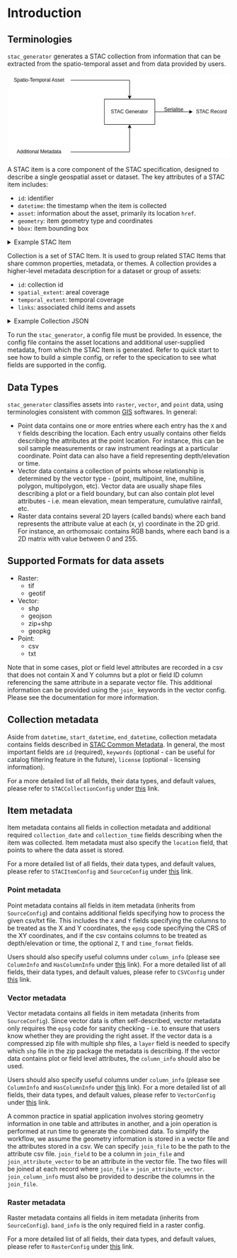 # Introduction

## Terminologies

`stac_generator` generates a STAC collection from information that can be extracted from the spatio-temporal asset and from data provided by users.

![](images/process.png)

A STAC item is a core component of the STAC specification, designed to describe a single geospatial asset or dataset. The key attributes of a STAC item includes:  
- `id`: identifier 
- `datetime`: the timestamp when the item is collected
- `asset`: information about the asset, primarily its location `href`. 
- `geometry`: item geometry type and coordinates
- `bbox`: item bounding box 

<details>
<summary>Example STAC Item</summary>

```json
{
  "type": "Feature",
  "stac_version": "1.0.0",
  "stac_extensions": [
    "https://stac-extensions.github.io/projection/v1.1.0/schema.json",
    "https://stac-extensions.github.io/eo/v1.1.0/schema.json",
    "https://stac-extensions.github.io/raster/v1.1.0/schema.json"
  ],
  "id": "L2A_PVI",
  "geometry": {
    "type": "Polygon",
    "coordinates": [
      [
        [
          15.110630736098942,
          36.95292538275869
        ],
        [
          15.110630736098942,
          37.947537561322136
        ],
        [
          13.876365195204773,
          37.947537561322136
        ],
        [
          13.876365195204773,
          36.95292538275869
        ],
        [
          15.110630736098942,
          36.95292538275869
        ]
      ]
    ]
  },
  "bbox": [
    13.876365195204773,
    36.95292538275869,
    15.110630736098942,
    37.947537561322136
  ],
  "properties": {
    "proj:code": "EPSG:32633",
    "proj:shape": [
      343,
      343
    ],
    "proj:transform": [
      320.0,
      0.0,
      399960.0,
      0.0,
      -320.0,
      4200000.0,
      0.0,
      0.0,
      1.0
    ],
    "eo:bands": [
      {
        "name": "b04",
        "common_name": "red",
        "description": "Common name: red",
        "center_wavelength": 0.6645
      },
      {
        "name": "b03",
        "common_name": "green",
        "description": "Common name: green",
        "center_wavelength": 0.56
      },
      {
        "name": "b02",
        "common_name": "blue",
        "description": "Common name: blue",
        "center_wavelength": 0.4966
      }
    ],
    "eo:cloud_cover": 0.0,
    "eo:snow_cover": 0.0,
    "datetime": "2021-02-21T09:10:17Z",
    "start_datetime": "2021-02-21T09:10:17Z",
    "end_datetime": "2021-02-21T09:10:17Z"
  },
  "links": [
    {
      "rel": "root",
      "href": "http://example.com/collection.json",
      "type": "application/json",
      "title": "Auto-generated."
    },
    {
      "rel": "collection",
      "href": "http://example.com/collection.json",
      "type": "application/json",
      "title": "Auto-generated."
    },
    {
      "rel": "self",
      "href": "http://example.com/L2A_PVI/L2A_PVI.json",
      "type": "application/json"
    },
    {
      "rel": "parent",
      "href": "http://example.com/collection.json",
      "type": "application/json",
      "title": "Auto-generated."
    }
  ],
  "assets": {
    "data": {
      "href": "tests/files/integration_tests/raster/data/L2A_PVI.tif",
      "type": "image/tiff; application=geotiff",
      "title": "Raster Data",
      "raster:bands": [
        {
          "nodata": 0,
          "data_type": "uint16"
        },
        {
          "nodata": 0,
          "data_type": "uint16"
        },
        {
          "nodata": 0,
          "data_type": "uint16"
        }
      ],
      "eo:bands": [
        {
          "name": "b04",
          "common_name": "red",
          "description": "Common name: red",
          "center_wavelength": 0.6645
        },
        {
          "name": "b03",
          "common_name": "green",
          "description": "Common name: green",
          "center_wavelength": 0.56
        },
        {
          "name": "b02",
          "common_name": "blue",
          "description": "Common name: blue",
          "center_wavelength": 0.4966
        }
      ],
      "roles": [
        "data"
      ]
    }
  },
  "collection": "raster_data"
}
```
</details>


Collection is a set of STAC Item. It is used to group related STAC Items that share common properties, metadata, or themes. A collection provides a higher-level metadata description for a dataset or group of assets: 
- `id`: collection id 
- `spatial_extent`: areal coverage 
- `temporal_extent`: temporal coverage 
- `links`: associated child items and assets

<details>
<summary>Example Collection JSON</summary>

```json
{
  "type": "Collection",
  "id": "raster_data",
  "stac_version": "1.0.0",
  "description": "Auto-generated",
  "links": [
    {
      "rel": "root",
      "href": "http://example.com/collection.json",
      "type": "application/json",
      "title": "Auto-generated."
    },
    {
      "rel": "item",
      "href": "http://example.com/L2A_PVI/L2A_PVI.json",
      "type": "application/json"
    },
    {
      "rel": "self",
      "href": "http://example.com/collection.json",
      "type": "application/json"
    }
  ],
  "title": "Auto-generated.",
  "extent": {
    "spatial": {
      "bbox": [
        [
          13.876365195204773,
          36.95292538275869,
          15.110630736098942,
          37.947537561322136
        ]
      ]
    },
    "temporal": {
      "interval": [
        [
          "2021-02-21T09:10:17Z",
          "2021-02-21T09:10:17Z"
        ]
      ]
    }
  },
  "license": "proprietary"
}

```
</details>


To run the `stac_generator`, a config file must be provided. In essence, the config file contains the asset locations and additional user-supplied metadata, from which the STAC Item is generated. Refer to quick start to see how to build a simple config, or refer to the specication to see what fields are supported in the config. 

## Data Types

`stac_generator` classifies assets into `raster`, `vector`, and `point` data, using terminologies consistent with common [GIS](https://gisgeography.com/spatial-data-types-vector-raster/#:~:text=Vector%20data%20expresses%20by%20point,2021%20at%208%3A14%20pm) softwares. In general:

- Point data contains one or more entries where each entry has the `X` and `Y` fields describing the location. Each entry usually contains other fields describing the attributes at the point location. For instance, this can be soil sample measurements or raw instrument readings at a particular coordinate. Point data can also have a field representing depth/elevation or time.
- Vector data contains a collection of points whose relationship is determined by the vector type - (point, multipoint, line, multiline, polygon, multipolygon, etc). Vector data are usually shape files describing a plot or a field boundary, but can also contain plot level attributes - i.e. mean elevation, mean temperature, cumulative rainfall, etc.
- Raster data contains several 2D layers (called bands) where each band represents the attribute value at each (x, y) coordinate in the 2D grid. For instance, an orthomosaic contains RGB bands, where each band is a 2D matrix with value between 0 and 255.

## Supported Formats for data assets

- Raster:
    - tif
    - geotif
- Vector:
    - shp
    - geojson
    - zip+shp
    - geopkg
- Point:
    - csv
    - txt

Note that in some cases, plot or field level attributes are recorded in a csv that does not contain X and Y columns but a plot or field ID column referencing the same attribute in a separate vector file. This additional information can be provided using the `join_` keywords in the vector config. Please see the documentation for more information. 

## Collection metadata

Aside from `datetime`, `start_datetime`, `end_datetime`, collection metadata contains fields described in [STAC Common Metadata](https://github.com/radiantearth/stac-spec/blob/master/commons/common-metadata.md). In general, the most important fields are `id` (required), `keywords` (optional - can be useful for catalog filtering feature in the future), `license` (optional - licensing information).

For a more detailed list of all fields, their data types, and default values, please refer to `STACCollectionConfig` under [this](schema.md) link.

## Item metadata

Item metadata contains all fields in collection metadata and additional required `collection_date` and `collection_time` fields describing when the item was collected. Item metadata must also specify the `location` field, that points to where the data asset is stored.

For a more detailed list of all fields, their data types, and default values, please refer to `STACItemConfig` and `SourceConfig` under [this](schema.md) link.

### Point metadata

Point metadata contains all fields in item metadata (inherits from `SourceConfig`) and contains additional fields specifying how to process the given csv/txt file. This includes the `X` and `Y` fields specifying the columns to be treated as the X and Y coordinates, the `epsg` code specifying the CRS of the XY coordinates, and if the csv contains columns to be treated as depth/elevation or time, the optional `Z`, `T` and `time_format` fields.

Users should also specify useful columns under `column_info` (please see `ColumnInfo` and `HasColumnInfo` under [this](schema.md) link). For a more detailed list of all fields, their data types, and default values, please refer to `CSVConfig` under [this](extensions/point/schema.md) link.

### Vector metadata

Vector metadata contains all fields in item metadata (inherits from `SourceConfig`). Since vector data is often self-described, vector metadata only requires the `epsg` code for sanity checking - i.e. to ensure that users know whether they are providing the right asset. If the vector data is a compressed zip file with multiple shp files, a `layer` field is needed to specify which `shp` file in the zip package the metadata is describing. If the vector data contains plot or field level attributes, the `column_info` should also be used.

Users should also specify useful columns under `column_info` (please see `ColumnInfo` and `HasColumnInfo` under [this](schema.md) link). For a more detailed list of all fields, their data types, and default values, please refer to `VectorConfig` under [this](extensions/vector/schema.md) link.

A common practice in spatial application involves storing geometry information in one table and attributes in another, and a join operation is performed at run time to generate the combined data. To simplify the workflow, we assume the geometry information is stored in a vector file and the attributes stored in a csv. We can specify `join_file` to be the path to the attribute csv file. `join_field` to be a column in `join_file` and `join_attribute_vector` to be an attribute in the vector file. The two files will be joined at each record where `join_file` = `join_attribute_vector`. `join_column_info` must also be provided to describe the columns in the `join_file`. 

### Raster metadata

Raster metadata contains all fields in item metadata (inherits from `SourceConfig`). `band_info` is the only required field in a raster config.

For a more detailed list of all fields, their data types, and default values, please refer to `RasterConfig` under [this](extensions/raster/schema.md) link.

